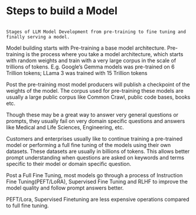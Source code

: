 # Steps to build a Model

```{figure} ../_static/build_model.png

Stages of LLM Model Development from pre-training to fine tuning and finally serving a model.
```

Model building starts with Pre-training a base model architecture. Pre-training is the process where you take a model architecture, which starts with random weights and train with a very large corpus in the scale of trillions of tokens.  E.g. Google’s Gemma models was pre-trained on 6 Trillion tokens; LLama 3 was trained with 15 Trillion tokens

Post the pre-training most model producers will publish a checkpoint of the weights of the model. The corpus used for pre-training these models are usually a large public corpus like Common Crawl, public code bases, books etc.

Though these may be a great way to answer very general questions or prompts, they usually fail on very domain specific questions and answers like Medical and Life Sciences,  Engineering,   etc.

Customers and enterprises usually like to continue training a pre-trained model or performing a full fine tuning of the models using their own datasets. These datasets are usually in billions of tokens.  This allows better prompt understanding when questions are asked on keywords and terms specific to their model or domain specific question.

Post a Full Fine Tuning, most models go through a process of Instruction Fine Tuning(PEFT/LoRA), Supervised Fine Tuning and RLHF to improve the model quality and follow prompt answers better.

PEFT/Lora, Supervised Finetuning are less expensive operations compared to full fine tuning. 
